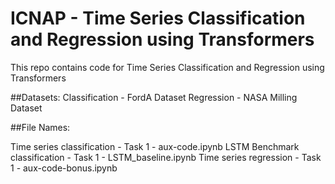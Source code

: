 # ICNAP - Time Series Classification and Regression using Transformers



This repo contains code for Time Series Classification and Regression using Transformers

##Datasets:
Classification - FordA Dataset
Regression - NASA Milling Dataset

##File Names:

Time series classification - Task 1 - aux-code.ipynb
LSTM Benchmark classification - Task 1 - LSTM_baseline.ipynb
Time series regression - Task 1 - aux-code-bonus.ipynb
